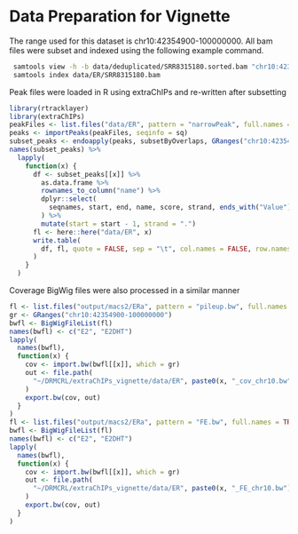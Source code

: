 # Data Preparation for Vignette

The range used for this dataset is chr10:42354900-100000000.
All bam files were subset and indexed using the following example command.

```bash
 samtools view -h -b data/deduplicated/SRR8315180.sorted.bam "chr10:42354900-100000000" > data/ER/SRR8315180.bam
 samtools index data/ER/SRR8315180.bam
```

Peak files were loaded in R using extraChIPs and re-written after subsetting

```r
library(rtracklayer)
library(extraChIPs)
peakFiles <- list.files("data/ER", pattern = "narrowPeak", full.names = TRUE)
peaks <- importPeaks(peakFiles, seqinfo = sq)
subset_peaks <- endoapply(peaks, subsetByOverlaps, GRanges("chr10:42354900-100000000"))
names(subset_peaks) %>% 
  lapply(
    function(x) {
      df <- subset_peaks[[x]] %>% 
        as.data.frame %>% 
        rownames_to_column("name") %>% 
        dplyr::select(
          seqnames, start, end, name, score, strand, ends_with("Value"), peak
        ) %>%
        mutate(start = start - 1, strand = ".")
      fl <- here::here("data/ER", x)
      write.table(
        df, fl, quote = FALSE, sep = "\t", col.names = FALSE, row.names = FALSE
      )
    }
  )
```

Coverage BigWig files were also processed in a similar manner

```r
fl <- list.files("output/macs2/ERa", pattern = "pileup.bw", full.names = TRUE)
gr <- GRanges("chr10:42354900-100000000")
bwfl <- BigWigFileList(fl)
names(bwfl) <- c("E2", "E2DHT")
lapply(
  names(bwfl), 
  function(x) {
    cov <- import.bw(bwfl[[x]], which = gr)
    out <- file.path(
      "~/DRMCRL/extraChIPs_vignette/data/ER", paste0(x, "_cov_chr10.bw")
    )
    export.bw(cov, out)
  }
)
fl <- list.files("output/macs2/ERa", pattern = "FE.bw", full.names = TRUE)
bwfl <- BigWigFileList(fl)
names(bwfl) <- c("E2", "E2DHT")
lapply(
  names(bwfl), 
  function(x) {
    cov <- import.bw(bwfl[[x]], which = gr)
    out <- file.path(
      "~/DRMCRL/extraChIPs_vignette/data/ER", paste0(x, "_FE_chr10.bw")
    )
    export.bw(cov, out)
  }
)
```
